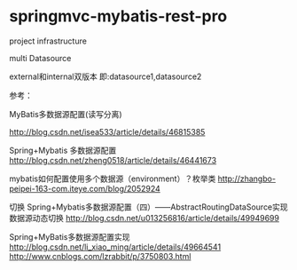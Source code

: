 # springmvc-mybatis-rest-pro
project infrastructure

multi Datasource



external和internal双版本
即:datasource1,datasource2


参考：

MyBatis多数据源配置(读写分离)

http://blog.csdn.net/isea533/article/details/46815385

Spring+Mybatis 多数据源配置
http://blog.csdn.net/zheng0518/article/details/46441673

mybatis如何配置使用多个数据源（environment）？枚举类
http://zhangbo-peipei-163-com.iteye.com/blog/2052924

切换
Spring+Mybatis多数据源配置（四）——AbstractRoutingDataSource实现数据源动态切换
http://blog.csdn.net/u013256816/article/details/49949699

Spring+MyBatis多数据源配置实现
http://blog.csdn.net/li_xiao_ming/article/details/49664541
http://www.cnblogs.com/lzrabbit/p/3750803.html
